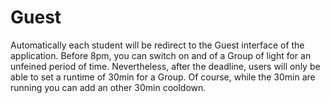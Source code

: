 # Guest

Automatically each student will be redirect to the Guest interface of the application.
Before 8pm, you can switch on and of a Group of light for an unfeined period of time. Nevertheless, after the deadline, users will only be able to set a runtime of 30min for a Group. Of course, while the 30min are running you can add an other 30min cooldown.
